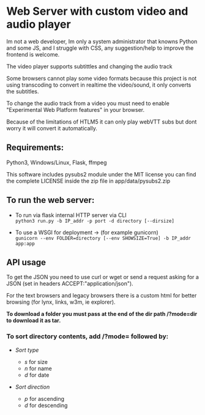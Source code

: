 # Web Server with custom video and audio player #

Im not a web developer, Im only a system administrator that knowns Python and some JS, and I struggle  with CSS, any suggestion/help to improve the frontend is welcome.

The video player supports subtittles and changing the audio track

Some browsers cannot play some video formats because this project is not using transcoding to convert in realtime the video/sound, it only converts the subtitles.

To change the audio track from a video you must need to enable "Experimental Web Platform features" in your browser.

Because of the limitations of HTLM5 it can only play webVTT subs but dont worry it will convert it automatically.



## Requirements: ##
 Python3, Windows/Linux, Flask, ffmpeg

 This software includes pysubs2 module under the MIT license
 you can find the complete LICENSE inside the zip file in app/data/pysubs2.zip


## To run the web server: ##
  - To run via flask internal HTTP server via CLI  
    ```python3 run.py -b IP_addr -p port -d directory [--dirsize]```

  - To use a WSGI for deployment -> (for example gunicorn)  
    ```gunicorn --env FOLDER=directory [--env SHOWSIZE=True] -b IP_addr app:app```



## API usage ##

To get the JSON you need to use curl or wget or send a request asking for a JSON (set in headers ACCEPT:"application/json").

For the text browsers and legacy browsers there is a custom html for better browsing (for lynx, links, w3m, ie explorer).

**To download a folder you must pass at the end of the dir path /?mode=dir to download it as tar.**

### To sort directory contents, add /?mode= followed by: ###

- *Sort type*
  - *s* for size
  - *n* for name
  - *d* for date

- *Sort direction*
  - *p* for ascending
  - *d* for descending

